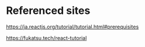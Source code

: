 # Referenced sites
https://ja.reactjs.org/tutorial/tutorial.html#prerequisites

https://fukatsu.tech/react-tutorial